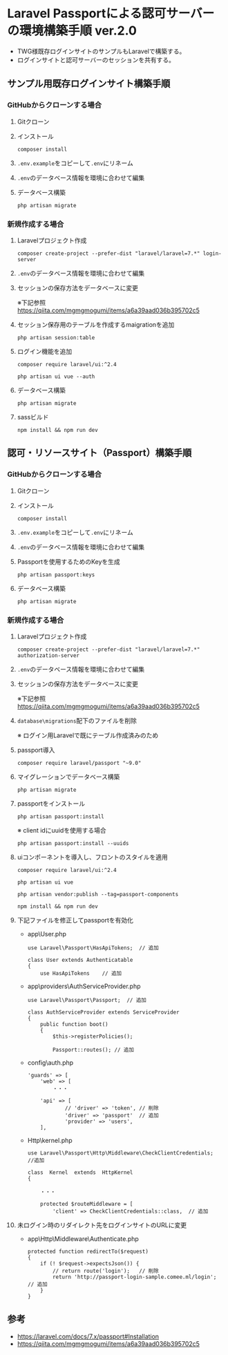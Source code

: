# Laravel Passportによる認可サーバーの環境構築手順 ver.2.0

- TWG様既存ログインサイトのサンプルもLaravelで構築する。
- ログインサイトと認可サーバーのセッションを共有する。

## サンプル用既存ログインサイト構築手順

### GitHubからクローンする場合

1. Gitクローン

1. インストール

    ```
    composer install
    ```

1. `.env.example`をコピーして`.env`にリネーム

1. `.env`のデータベース情報を環境に合わせて編集

1. データベース構築

    ```
    php artisan migrate
    ```

### 新規作成する場合

1. Laravelプロジェクト作成

    ```
    composer create-project --prefer-dist "laravel/laravel=7.*" login-server
    ```

1. `.env`のデータベース情報を環境に合わせて編集

1. セッションの保存方法をデータベースに変更

    ※下記参照
    https://qiita.com/mgmgmogumi/items/a6a39aad036b395702c5

1. セッション保存用のテーブルを作成するmaigrationを追加

    ```
    php artisan session:table
    ```

1. ログイン機能を追加

    ```
    composer require laravel/ui:^2.4
    ```

    ```
    php artisan ui vue --auth
    ```

1. データベース構築

    ```
    php artisan migrate
    ```

1. sassビルド

    ```
    npm install && npm run dev
    ```

## 認可・リソースサイト（Passport）構築手順

### GitHubからクローンする場合

1. Gitクローン

1. インストール

    ```
    composer install
    ```

1. `.env.example`をコピーして`.env`にリネーム

1. `.env`のデータベース情報を環境に合わせて編集

1. Passportを使用するためのKeyを生成

    ```
    php artisan passport:keys
    ```

1. データベース構築

    ```
    php artisan migrate
    ```

### 新規作成する場合

1. Laravelプロジェクト作成

    ```
    composer create-project --prefer-dist "laravel/laravel=7.*" authorization-server
    ```

1. `.env`のデータベース情報を環境に合わせて編集

1. セッションの保存方法をデータベースに変更

    ※下記参照
    https://qiita.com/mgmgmogumi/items/a6a39aad036b395702c5

1. `database\migrations`配下のファイルを削除
    
    ※ ログイン用Laravelで既にテーブル作成済みのため

1. passport導入

    ```
    composer require laravel/passport "~9.0"
    ```

1. マイグレーションでデータベース構築
    
    ```
    php artisan migrate
    ```

1. passportをインストール

    ```
    php artisan passport:install
    ```

    ※ client idにuuidを使用する場合

    ```
    php artisan passport:install --uuids
    ```

1. uiコンポーネントを導入し、フロントのスタイルを適用

    ```
    composer require laravel/ui:^2.4
    ```

    ```
    php artisan ui vue
    ```

    ```
    php artisan vendor:publish --tag=passport-components
    ```

    ```
    npm install && npm run dev
    ```

1. 下記ファイルを修正してpassportを有効化

    - app\User.php

        ```
        use Laravel\Passport\HasApiTokens;	// 追加

        class User extends Authenticatable	
        {
            use HasApiTokens	// 追加
        ```

    - app\providers\AuthServiceProvider.php
	 
        ```
        use Laravel\Passport\Passport;	// 追加

        class AuthServiceProvider extends ServiceProvider	
        {
            public function boot()
            {
                $this->registerPolicies();
                
                Passport::routes();	// 追加
        ```
        
    - config\auth.php

        ```
        'guards' => [
            'web' => [
                ・・・
            
            'api' => [
                    // 'driver' => 'token',	// 削除
                    'driver' => 'passport'	// 追加
                    'provider' => 'users',
            ],
        ```

    - Http\kernel.php

        ```
        use Laravel\Passport\Http\Middleware\CheckClientCredentials;	//追加

        class  Kernel  extends  HttpKernel
        {
        
            ・・・
        
            protected $routeMiddleware = [
                'client' => CheckClientCredentials::class,	// 追加
        ```

1. 未ログイン時のリダイレクト先をログインサイトのURLに変更

    - app\Http\Middleware\Authenticate.php

        ```
        protected function redirectTo($request)
        {
            if (! $request->expectsJson()) {
                // return route('login');   // 削除
                return 'http://passport-login-sample.comee.ml/login';   // 追加
            }
        }
        ```

## 参考

- https://laravel.com/docs/7.x/passport#Installation
- https://qiita.com/mgmgmogumi/items/a6a39aad036b395702c5